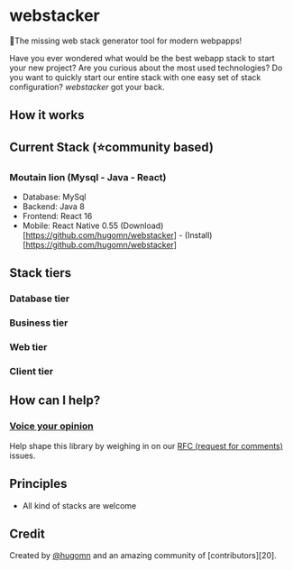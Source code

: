 # webstacker
🥞The missing web stack generator tool for modern webpapps!

Have you ever wondered what would be the best webapp stack to start your new project? Are you curious about the most used technologies? Do you want to quickly start our entire stack with one easy set of stack configuration? *webstacker* got your back.

## How it works

## Current Stack (⭐️community based) 

### Moutain lion (Mysql - Java - React)
* Database: MySql
* Backend: Java 8
* Frontend: React 16
* Mobile: React Native 0.55
(Download)[https://github.com/hugomn/webstacker] - (Install)[https://github.com/hugomn/webstacker]

## Stack tiers

### Database tier

### Business tier

### Web tier

### Client tier

## How can I help?

### [Voice your opinion][1]

Help shape this library by weighing in on our [RFC (request for comments)][1] issues. 

## Principles

- All kind of stacks are welcome

## Credit

Created by [@hugomn][2] and an amazing community of [contributors][20].

[1]: https://github.com/hugomn/webstacker/labels/RFC
[2]: https://github.com/hugomn
[3]: https://github.com/hugomn/webstacker/graphs/contributors
